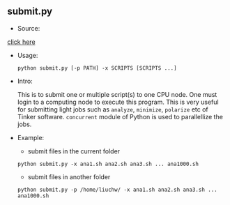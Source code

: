 ## submit.py

* Source:

 [click here](https://github.com/leucinw/ComputTools/tree/master/src/submit.py)

* Usage:

	```shell
	python submit.py [-p PATH] -x SCRIPTS [SCRIPTS ...]
	```
* Intro:

	This is to submit one or multiple script(s) to one CPU node. One must login to a computing node to execute this program. This is very useful for submitting light jobs such as `analyze`, `minimize`, `polarize` etc of Tinker software. `concurrent` module of Python is used to parallellize the jobs.

* Example:
	
	* submit files in the current folder
	```shell
	python submit.py -x ana1.sh ana2.sh ana3.sh ... ana1000.sh 
	```

	* submit files in another folder
	```shell
	python submit.py -p /home/liuchw/ -x ana1.sh ana2.sh ana3.sh ... ana1000.sh 
	```

